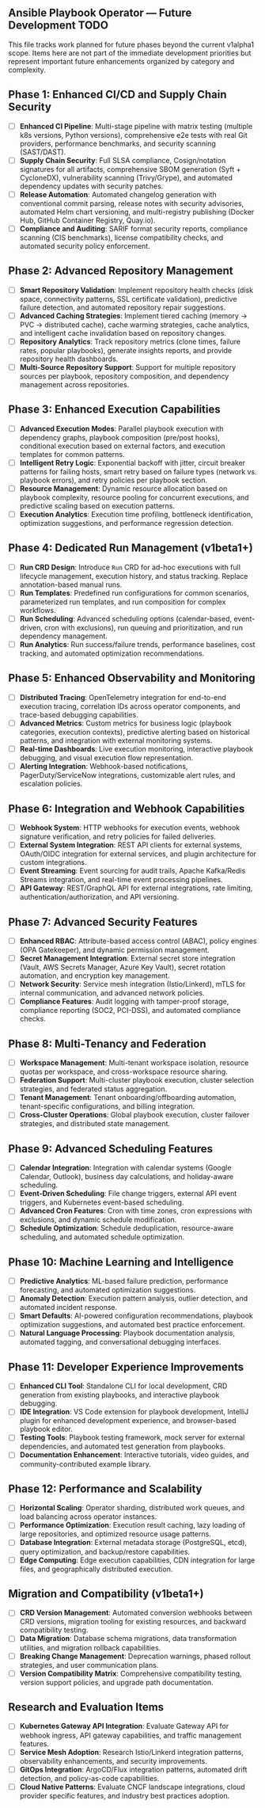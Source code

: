 ## Ansible Playbook Operator — Future Development TODO

This file tracks work planned for future phases beyond the current v1alpha1 scope. Items here are not part of the immediate development priorities but represent important future enhancements organized by category and complexity.

## Phase 1: Enhanced CI/CD and Supply Chain Security
- [ ] **Enhanced CI Pipeline**: Multi-stage pipeline with matrix testing (multiple k8s versions, Python versions), comprehensive e2e tests with real Git providers, performance benchmarks, and security scanning (SAST/DAST).
- [ ] **Supply Chain Security**: Full SLSA compliance, Cosign/notation signatures for all artifacts, comprehensive SBOM generation (Syft + CycloneDX), vulnerability scanning (Trivy/Grype), and automated dependency updates with security patches.
- [ ] **Release Automation**: Automated changelog generation with conventional commit parsing, release notes with security advisories, automated Helm chart versioning, and multi-registry publishing (Docker Hub, GitHub Container Registry, Quay.io).
- [ ] **Compliance and Auditing**: SARIF format security reports, compliance scanning (CIS benchmarks), license compatibility checks, and automated security policy enforcement.

## Phase 2: Advanced Repository Management
- [ ] **Smart Repository Validation**: Implement repository health checks (disk space, connectivity patterns, SSL certificate validation), predictive failure detection, and automated repository repair suggestions.
- [ ] **Advanced Caching Strategies**: Implement tiered caching (memory → PVC → distributed cache), cache warming strategies, cache analytics, and intelligent cache invalidation based on repository changes.
- [ ] **Repository Analytics**: Track repository metrics (clone times, failure rates, popular playbooks), generate insights reports, and provide repository health dashboards.
- [ ] **Multi-Source Repository Support**: Support for multiple repository sources per playbook, repository composition, and dependency management across repositories.

## Phase 3: Enhanced Execution Capabilities
- [ ] **Advanced Execution Modes**: Parallel playbook execution with dependency graphs, playbook composition (pre/post hooks), conditional execution based on external factors, and execution templates for common patterns.
- [ ] **Intelligent Retry Logic**: Exponential backoff with jitter, circuit breaker patterns for failing hosts, smart retry based on failure types (network vs. playbook errors), and retry policies per playbook section.
- [ ] **Resource Management**: Dynamic resource allocation based on playbook complexity, resource pooling for concurrent executions, and predictive scaling based on execution patterns.
- [ ] **Execution Analytics**: Execution time profiling, bottleneck identification, optimization suggestions, and performance regression detection.

## Phase 4: Dedicated Run Management (v1beta1+)
- [ ] **Run CRD Design**: Introduce `Run` CRD for ad-hoc executions with full lifecycle management, execution history, and status tracking. Replace annotation-based manual runs.
- [ ] **Run Templates**: Predefined run configurations for common scenarios, parameterized run templates, and run composition for complex workflows.
- [ ] **Run Scheduling**: Advanced scheduling options (calendar-based, event-driven, cron with exclusions), run queuing and prioritization, and run dependency management.
- [ ] **Run Analytics**: Run success/failure trends, performance baselines, cost tracking, and automated optimization recommendations.

## Phase 5: Enhanced Observability and Monitoring
- [ ] **Distributed Tracing**: OpenTelemetry integration for end-to-end execution tracing, correlation IDs across operator components, and trace-based debugging capabilities.
- [ ] **Advanced Metrics**: Custom metrics for business logic (playbook categories, execution contexts), predictive alerting based on historical patterns, and integration with external monitoring systems.
- [ ] **Real-time Dashboards**: Live execution monitoring, interactive playbook debugging, and visual execution flow representation.
- [ ] **Alerting Integration**: Webhook-based notifications, PagerDuty/ServiceNow integrations, customizable alert rules, and escalation policies.

## Phase 6: Integration and Webhook Capabilities
- [ ] **Webhook System**: HTTP webhooks for execution events, webhook signature verification, and retry policies for failed deliveries.
- [ ] **External System Integration**: REST API clients for external systems, OAuth/OIDC integration for external services, and plugin architecture for custom integrations.
- [ ] **Event Streaming**: Event sourcing for audit trails, Apache Kafka/Redis Streams integration, and real-time event processing pipelines.
- [ ] **API Gateway**: REST/GraphQL API for external integrations, rate limiting, authentication/authorization, and API versioning.

## Phase 7: Advanced Security Features
- [ ] **Enhanced RBAC**: Attribute-based access control (ABAC), policy engines (OPA Gatekeeper), and dynamic permission management.
- [ ] **Secret Management Integration**: External secret store integration (Vault, AWS Secrets Manager, Azure Key Vault), secret rotation automation, and encryption key management.
- [ ] **Network Security**: Service mesh integration (Istio/Linkerd), mTLS for internal communication, and advanced network policies.
- [ ] **Compliance Features**: Audit logging with tamper-proof storage, compliance reporting (SOC2, PCI-DSS), and automated compliance checks.

## Phase 8: Multi-Tenancy and Federation
- [ ] **Workspace Management**: Multi-tenant workspace isolation, resource quotas per workspace, and cross-workspace resource sharing.
- [ ] **Federation Support**: Multi-cluster playbook execution, cluster selection strategies, and federated status aggregation.
- [ ] **Tenant Management**: Tenant onboarding/offboarding automation, tenant-specific configurations, and billing integration.
- [ ] **Cross-Cluster Operations**: Global playbook execution, cluster failover strategies, and distributed state management.

## Phase 9: Advanced Scheduling Features
- [ ] **Calendar Integration**: Integration with calendar systems (Google Calendar, Outlook), business day calculations, and holiday-aware scheduling.
- [ ] **Event-Driven Scheduling**: File change triggers, external API event triggers, and Kubernetes event-based scheduling.
- [ ] **Advanced Cron Features**: Cron with time zones, cron expressions with exclusions, and dynamic schedule modification.
- [ ] **Schedule Optimization**: Schedule deduplication, resource-aware scheduling, and automated schedule optimization.

## Phase 10: Machine Learning and Intelligence
- [ ] **Predictive Analytics**: ML-based failure prediction, performance forecasting, and automated optimization suggestions.
- [ ] **Anomaly Detection**: Execution pattern analysis, outlier detection, and automated incident response.
- [ ] **Smart Defaults**: AI-powered configuration recommendations, playbook optimization suggestions, and automated best practice enforcement.
- [ ] **Natural Language Processing**: Playbook documentation analysis, automated tagging, and conversational debugging interfaces.

## Phase 11: Developer Experience Improvements
- [ ] **Enhanced CLI Tool**: Standalone CLI for local development, CRD generation from existing playbooks, and interactive playbook debugging.
- [ ] **IDE Integration**: VS Code extension for playbook development, IntelliJ plugin for enhanced development experience, and browser-based playbook editor.
- [ ] **Testing Tools**: Playbook testing framework, mock server for external dependencies, and automated test generation from playbooks.
- [ ] **Documentation Enhancement**: Interactive tutorials, video guides, and community-contributed example library.

## Phase 12: Performance and Scalability
- [ ] **Horizontal Scaling**: Operator sharding, distributed work queues, and load balancing across operator instances.
- [ ] **Performance Optimization**: Execution result caching, lazy loading of large repositories, and optimized resource usage patterns.
- [ ] **Database Integration**: External metadata storage (PostgreSQL, etcd), query optimization, and backup/restore capabilities.
- [ ] **Edge Computing**: Edge execution capabilities, CDN integration for large files, and geographically distributed execution.

## Migration and Compatibility (v1beta1+)
- [ ] **CRD Version Management**: Automated conversion webhooks between CRD versions, migration tooling for existing resources, and backward compatibility testing.
- [ ] **Data Migration**: Database schema migrations, data transformation utilities, and migration rollback capabilities.
- [ ] **Breaking Change Management**: Deprecation warnings, phased rollout strategies, and user communication plans.
- [ ] **Version Compatibility Matrix**: Comprehensive compatibility testing, version support policies, and upgrade path documentation.

## Research and Evaluation Items
- [ ] **Kubernetes Gateway API Integration**: Evaluate Gateway API for webhook ingress, API gateway capabilities, and traffic management features.
- [ ] **Service Mesh Adoption**: Research Istio/Linkerd integration patterns, observability enhancements, and security improvements.
- [ ] **GitOps Integration**: ArgoCD/Flux integration patterns, automated drift detection, and policy-as-code capabilities.
- [ ] **Cloud Native Patterns**: Evaluate CNCF landscape integrations, cloud provider specific features, and industry best practices adoption.
